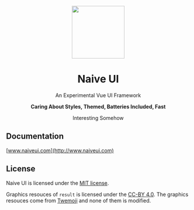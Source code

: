 <p align="center">
  <img width="144px" src="https://naiveui.oss-cn-hongkong.aliyuncs.com/naivelogo.svg" />
</p>

<h1 align="center">Naive UI</h1>
<p align="center">An Experimental Vue UI Framework</p>
<p align="center" style="font-weight: 700;">Caring About Styles, Themed, Batteries Included, Fast</p>
<p align="center">Interesting Somehow</p>

## Documentation
[www.naiveui.com](http://www.naiveui.com)

## License
Naive UI is licensed under the [MIT license](https://opensource.org/licenses/MIT).

Graphics resouces of `result` is licensed under the [CC-BY 4.0](https://creativecommons.org/licenses/by/4.0/). The graphics resouces come from [Twemoji](https://github.com/twitter/twemoji) and none of them is modified.